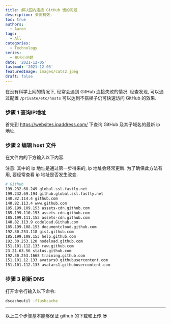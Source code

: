 ```yaml
---
title: 解决国内连接 GitHub 慢的问题
description: 亲测有效.
toc: true
authors:
  - Aaron
tags:
  - All
categories:
  - Technology
series:
  - 技术小问题
date: '2021-12-05'
lastmod: '2021-12-05'
featuredImage: images/cats2.jpeg
draft: false
---
```


在没有科学上网的情况下, 经常会遇到 GitHub 连接失败的情况. 经查发现, 可以通过配置 `/private/etc/hosts` 可以达到不搭梯子仍可快速访问 GitHub 的效果.

### 步骤 1 查询IP地址

首先到 https://websites.ipaddress.com/ 下查询 GitHub 及其子域名的最新 ip 地址.

### 步骤 2 编辑 host 文件

在文件内的下方输入以下内容.

注意: 其中的 ip 地址是通过第一步得来的, ip 地址会经常更新. 为了确保此方法有用, 要经常查看 ip 地址是否发生改变.

```sh
# Github
199.232.68.249 global.ssl.fastly.net
199.232.69.194 github.global.ssl.fastly.net 
140.82.114.4 github.com
140.82.113.4 www.github.com
185.199.109.153 assets-cdn.github.com 
185.199.110.153 assets-cdn.github.com 
185.199.111.153 assets-cdn.github.com 
140.82.113.9 codeload.Github.com
185.199.108.153 documentcloud.github.com 
192.30.253.118 gist.github.com
185.199.108.153 help.github.com 
192.30.253.120 nodeload.github.com 
151.101.112.133 raw.github.com 
23.21.63.56 status.github.com 
192.30.253.1668 training.github.com 
151.101.12.133 avatars0.githubusercontent.com 
151.101.112.133 avatars1.githubusercontent.com
```

### 步骤 3 刷新 DNS

打开命令行输入以下命令:

```sh
dscacheutil -flushcache
```

---

以上三个步骤基本能够保证 github 的下载和上传.😎